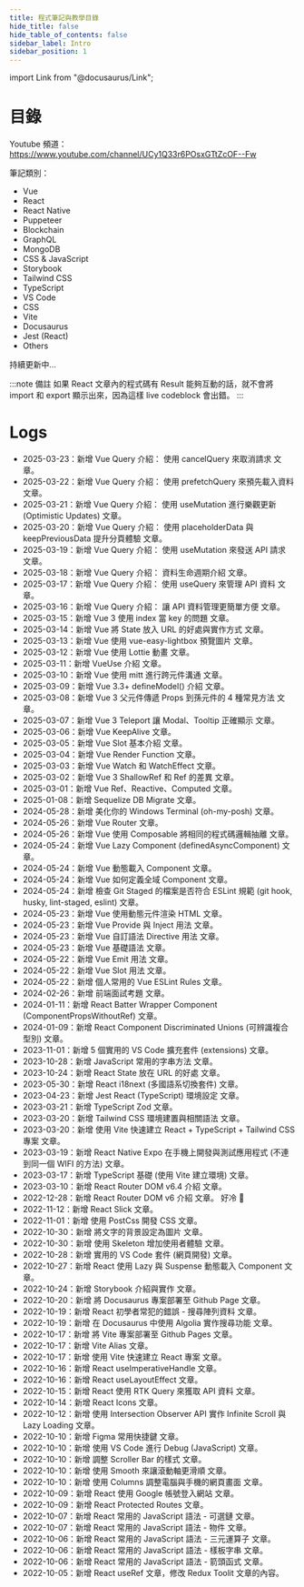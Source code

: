 ```yaml
---
title: 程式筆記與教學目錄
hide_title: false
hide_table_of_contents: false
sidebar_label: Intro
sidebar_position: 1
---
```


import Link from "@docusaurus/Link";

# 目錄

Youtube 頻道：
https://www.youtube.com/channel/UCy1Q33r6POsxGTtZcOF--Fw

筆記類別：

-   <Link to="/docs/category/vue">Vue</Link>
-   <Link to="/docs/category/react">React</Link>
-   <Link to="/docs/category/react-native">React Native</Link>
-   <Link to="/docs/category/puppeteer">Puppeteer</Link>
-   <Link to="/docs/category/blockchain">Blockchain</Link>
-   <Link to="/docs/category/graphql">GraphQL</Link>
-   <Link to="/docs/category/mongodb">MongoDB</Link>
-   <Link to="/docs/category/css--javascript">CSS & JavaScript</Link>
-   <Link to="/docs/category/storybook">Storybook</Link>
-   <Link to="/docs/category/tailwind-css">Tailwind CSS</Link>
-   <Link to="/docs/category/typescript">TypeScript</Link>
-   <Link to="/docs/category/vs-code">VS Code</Link>
-   <Link to="/docs/category/css">CSS</Link>
-   <Link to="/docs/category/vite">Vite</Link>
-   <Link to="/docs/category/docusaurus">Docusaurus</Link>
-   <Link to="/docs/category/jest-react">Jest (React)</Link>
-   <Link to="/docs/category/others">Others</Link>

持續更新中...

:::note 備註
如果 React 文章內的程式碼有 Result 能夠互動的話，就不會將 import 和 export 顯示出來，因為這樣 live codeblock 會出錯。
:::

# Logs

-   2025-03-23：新增 <Link to="/docs/Vue/Vue-30/Vue-Query-Cancel-Query">Vue Query 介紹： 使用 cancelQuery 來取消請求</Link> 文章。
-   2025-03-22：新增 <Link to="/docs/Vue/Vue-30/Vue-Query-Prefetching">Vue Query 介紹： 使用 prefetchQuery 來預先載入資料</Link> 文章。
-   2025-03-21：新增 <Link to="/docs/Vue/Vue-30/Vue-Query-Optimistic-Updates">Vue Query 介紹： 使用 useMutation 進行樂觀更新 (Optimistic Updates)</Link> 文章。
-   2025-03-20：新增 <Link to="/docs/Vue/Vue-30/Vue-Query-Page-UX">Vue Query 介紹： 使用 placeholderData 與 keepPreviousData 提升分頁體驗</Link> 文章。
-   2025-03-19：新增 <Link to="/docs/Vue/Vue-30/Vue-Query-Use-Mutation">Vue Query 介紹： 使用 useMutation 來發送 API 請求</Link> 文章。
-   2025-03-18：新增 <Link to="/docs/Vue/Vue-30/Vue-Query-Lifecycle">Vue Query 介紹： 資料生命週期介紹</Link> 文章。
-   2025-03-17：新增 <Link to="/docs/Vue/Vue-30/Vue-Use-Query">Vue Query 介紹： 使用 useQuery 來管理 API 資料</Link> 文章。
-   2025-03-16：新增 <Link to="/docs/Vue/Vue-30/Vue-Query-Intro">Vue Query 介紹： 讓 API 資料管理更簡單方便</Link> 文章。
-   2025-03-15：新增 <Link to="/docs/Vue/Vue-30/Vue-Key-index">Vue 3 使用 index 當 key 的問題</Link> 文章。
-   2025-03-14：新增 <Link to="/docs/Vue/Vue-30/Vue-URL-State">Vue 將 State 放入 URL 的好處與實作方式</Link> 文章。
-   2025-03-13：新增 <Link to="/docs/Vue/Vue-30/Vue-ImagePreview">Vue 使用 vue-easy-lightbox 預覽圖片</Link> 文章。
-   2025-03-12：新增 <Link to="/docs/Vue/Vue-30/Vue-Lottie">Vue 使用 Lottie 動畫</Link> 文章。
-   2025-03-11：新增 <Link to="/docs/Vue/Vue-30/Vue-Use">VueUse 介紹</Link> 文章。
-   2025-03-10：新增 <Link to="/docs/Vue/Vue-30/Vue-Mitt">Vue 使用 mitt 進行跨元件溝通</Link> 文章。
-   2025-03-09：新增 <Link to="/docs/Vue/Vue-30/Vue-Define-Model">Vue 3.3+ defineModel() 介紹</Link> 文章。
-   2025-03-08：新增 <Link to="/docs/Vue/Vue-30/Vue-Props">Vue 3 父元件傳遞 Props 到孫元件的 4 種常見方法</Link> 文章。
-   2025-03-07：新增 <Link to="/docs/Vue/Vue-30/Vue3-Teleport">Vue 3 Teleport 讓 Modal、Tooltip 正確顯示</Link> 文章。
-   2025-03-06：新增 <Link to="/docs/Vue/Vue-30/Vue-Keepalive">Vue KeepAlive</Link> 文章。
-   2025-03-05：新增 <Link to="/docs/Vue/Vue-30/Vue-Slot">Vue Slot 基本介紹</Link> 文章。
-   2025-03-04：新增 <Link to="/docs/Vue/Vue-30/Vue-Render-Function">Vue Render Function</Link> 文章。
-   2025-03-03：新增 <Link to="/docs/Vue/Vue-30/Vue-Watch-WatchEffect">Vue Watch 和 WatchEffect</Link> 文章。
-   2025-03-02：新增 <Link to="/docs/Vue/Vue-30/Vue-ShallowRef">Vue 3 ShallowRef 和 Ref 的差異</Link> 文章。
-   2025-03-01：新增 <Link to="/docs/Vue/Vue-30/Vue-Ref-Reactive-Computed">Vue Ref、Reactive、Computed</Link> 文章。
-   2025-01-08：新增 <Link to="/docs/Sequelize/Sequelize-DB-Migrate">Sequelize DB Migrate</Link> 文章。
-   2024-05-28：新增 <Link to="/docs/Others/Windows-Terminal-Better">美化你的 Windows Terminal (oh-my-posh)</Link> 文章。
-   2024-05-26：新增 <Link to="/docs/Vue/Vue-Router">Vue Router</Link> 文章。
-   2024-05-26：新增 <Link to="/docs/Vue/Vue-Composable">Vue 使用 Composable 將相同的程式碼邏輯抽離</Link> 文章。
-   2024-05-24：新增 <Link to="/docs/Vue/Vue-Lazy-Component">Vue Lazy Component (definedAsyncComponent)</Link> 文章。
-   2024-05-24：新增 <Link to="/docs/Vue/Vue-Dynamic-Render-Component">Vue 動態載入 Component</Link> 文章。
-   2024-05-24：新增 <Link to="/docs/Vue/Vue-Global-Component">Vue 如何定義全域 Component</Link> 文章。
-   2024-05-24：新增 <Link to="/docs/Others/Husky-Lint-Staged">檢查 Git Staged 的檔案是否符合 ESLint 規範 (git hook, husky, lint-staged, eslint)</Link> 文章。
-   2024-05-23：新增 <Link to="/docs/Vue/Vue-Dynamic-Render-HTML">Vue 使用動態元件渲染 HTML</Link> 文章。
-   2024-05-23：新增 <Link to="/docs/Vue/Vue-Provide-Inject">Vue Provide 與 Inject 用法</Link> 文章。
-   2024-05-23：新增 <Link to="/docs/Vue/Vue-Directive">Vue 自訂語法 Directive 用法</Link> 文章。
-   2024-05-23：新增 <Link to="/docs/Vue/Vue-Basic">Vue 基礎語法</Link> 文章。
-   2024-05-22：新增 <Link to="/docs/Vue/Vue-Emit">Vue Emit 用法</Link> 文章。
-   2024-05-22：新增 <Link to="/docs/Vue/Vue-Slot">Vue Slot 用法</Link> 文章。
-   2024-05-22：新增 <Link to="/docs/Vue/Vue-ESLint">個人常用的 Vue ESLint Rules</Link> 文章。
-   2024-02-26：新增 <Link to="/docs/Others/interview">前端面試考題</Link> 文章。
-   2024-01-11：新增 <Link to="/docs/TypeScript/TypeScript-Wrapper-Component">React Batter Wrapper Component (ComponentPropsWithoutRef)</Link> 文章。
-   2024-01-09：新增 <Link to="/docs/TypeScript/TypeScript-Discriminated-Unions">React Component Discriminated Unions (可辨識複合型別)</Link> 文章。
-   2023-11-01：新增 <Link to="/docs/VS%20Code/vsCodeExtensions2">5 個實用的 VS Code 擴充套件 (extensions)</Link> 文章。
-   2023-10-28：新增 <Link to="/docs/JavaScript/string">JavaScript 常用的字串方法</Link> 文章。
-   2023-10-24：新增 <Link to="/docs/React/Tips/React-State-URL">React State 放在 URL 的好處</Link> 文章。
-   2023-05-30：新增 <Link to="/docs/React/Package/React-i18next">React i18next (多國語系切換套件)</Link> 文章。
-   2023-04-23：新增 <Link to="/docs/Jest/Jest-React">Jest React (TypeScript) 環境設定</Link> 文章。
-   2023-03-21：新增 <Link to="/docs/TypeScript/TypeScript-Zod">TypeScript Zod</Link> 文章。
-   2023-03-20：新增 <Link to="/docs/Tailwind/Tailwind-Setup">Tailwind CSS 環境建置與相關語法</Link> 文章。
-   2023-03-20：新增 <Link to="/docs/Vite/React-Ts-Tailwind">使用 Vite 快速建立 React + TypeScript + Tailwind CSS 專案</Link> 文章。
-   2023-03-19：新增 <Link to="/docs/React%20Native/expogo">React Native Expo 在手機上開發與測試應用程式 (不連到同一個 WIFI 的方法)</Link> 文章。
-   2023-03-17：新增 <Link to="/docs/TypeScript/TypeScript-Basic">TypeScript 基礎 (使用 Vite 建立環境)</Link> 文章。
-   2023-03-10：新增 <Link to="/docs/React/Package/React-Router-Dom-v6-4">React Router DOM v6.4 介紹</Link> 文章。
-   2022-12-28：新增 <Link to="/docs/React/Package/React-Router-Dom-v6">React Router DOM v6 介紹</Link> 文章。 好冷 🥶
-   2022-11-12：新增 <Link to="/docs/React/Package/React-Slick">React Slick</Link> 文章。
-   2022-11-01：新增 <Link to="/docs/JavaScript/postcss">使用 PostCss 開發 CSS</Link> 文章。
-   2022-10-30：新增 <Link to="/docs/CSS/textImage">將文字的背景設定為圖片</Link> 文章。
-   2022-10-30：新增 <Link to="/docs/JavaScript/skeleton">使用 Skeleton 增加使用者體驗</Link> 文章。
-   2022-10-28：新增 <Link to="/docs/VS%20Code/vsCodeExtensions">實用的 VS Code 套件 (網頁開發)</Link> 文章。
-   2022-10-27：新增 <Link to="/docs/React/Tips/React-Lazy">React 使用 Lazy 與 Suspense 動態載入 Component</Link> 文章。
-   2022-10-24：新增 <Link to="/docs/Stroybook/Storybook-Basic">Storybook 介紹與實作</Link> 文章。
-   2022-10-20：新增 <Link to="/docs/Docusaurus/Docusaurus-Github">將 Docusaurus 專案部署至 Github Page</Link> 文章。
-   2022-10-19：新增 <Link to="/docs/React/Tips/React-Search">React 初學者常犯的錯誤 - 搜尋陣列資料</Link> 文章。
-   2022-10-19：新增 <Link to="/docs/Docusaurus/Algolia">在 Docusaurus 中使用 Algolia 實作搜尋功能</Link> 文章。
-   2022-10-17：新增 <Link to="/docs/Vite/Vite-Github-Pages">將 Vite 專案部署至 Github Pages</Link> 文章。
-   2022-10-17：新增 <Link to="/docs/Vite/Vite-Alias">Vite Alias</Link> 文章。
-   2022-10-17：新增 <Link to="/docs/Vite/React-Vite">使用 Vite 快速建立 React 專案</Link> 文章。
-   2022-10-16：新增 <Link to="/docs/React/Hooks/React-useImperativeHandle">React useImperativeHandle</Link> 文章。
-   2022-10-16：新增 <Link to="/docs/React/Hooks/React-useLayoutEffect">React useLayoutEffect</Link> 文章。
-   2022-10-15：新增 <Link to="/docs/React/Package/React-RTK-Query">React 使用 RTK Query 來獲取 API 資料</Link> 文章。
-   2022-10-14：新增 <Link to="/docs/React/Package/React-Icons">React Icons</Link> 文章。
-   2022-10-12：新增 <Link to="/docs/JavaScript/intersectionObserver">使用 Intersection Observer API 實作 Infinite Scroll 與 Lazy Loading</Link> 文章。
-   2022-10-10：新增 <Link to="/docs/Others/figmaShortcut">Figma 常用快捷鍵</Link> 文章。
-   2022-10-10：新增 <Link to="/docs/VS%20Code/vsCodeDebug">使用 VS Code 進行 Debug (JavaScript)</Link> 文章。
-   2022-10-10：新增 <Link to="/docs/CSS/scrollerBar">調整 Scroller Bar 的樣式</Link> 文章。
-   2022-10-10：新增 <Link to="/docs/CSS/smoothScroll">使用 Smooth 來讓滾動軸更滑順</Link> 文章。
-   2022-10-10：新增 <Link to="/docs/CSS/columns">使用 Columns 調整電腦與手機的網頁畫面</Link> 文章。
-   2022-10-09：新增 <Link to="/docs/React/Package/React-Google-Auth">React 使用 Google 帳號登入網站</Link> 文章。
-   2022-10-09：新增 <Link to="/docs/React/Package/React-Protected-Routes">React Protected Routes</Link> 文章。
-   2022-10-07：新增 <Link to="/docs/React/Tips/React-Optional-Chaining">React 常用的 JavaScript 語法 - 可選鏈</Link> 文章。
-   2022-10-07：新增 <Link to="/docs/React/Tips/React-Objects">React 常用的 JavaScript 語法 - 物件</Link> 文章。
-   2022-10-06：新增 <Link to="/docs/React/Tips/React-Ternary-Operators">React 常用的 JavaScript 語法 - 三元運算子</Link> 文章。
-   2022-10-06：新增 <Link to="/docs/React/Tips/React-Template-String">React 常用的 JavaScript 語法 - 樣板字串</Link> 文章。
-   2022-10-06：新增 <Link to="/docs/React/Tips/React-Arrow-Function">React 常用的 JavaScript 語法 - 箭頭函式</Link> 文章。
-   2022-10-05：新增 <Link to="/docs/React/Hooks/React-useRef">React useRef</Link> 文章，修改 Redux Toolit 文章的內容。
